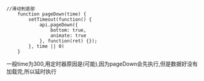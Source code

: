 ```
//滑动到底部
    function pageDown(time) {
        setTimeout(function() {
            api.pageDown({
                bottom: true,
                animate: true
            }, function(ret) {});
        }, time || 0)
    }
```

一般time为300,用定时器原因是(可能),因为pageDown会先执行,但是数据好没有加载完,所以延时执行